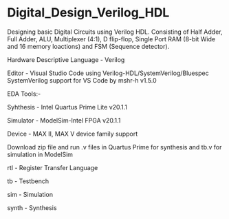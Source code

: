 # Digital_Design_Verilog_HDL

Designing basic Digital Circuits using Verilog HDL. Consisting of Half Adder, Full Adder, ALU, Multiplexer (4:1), D flip-flop, Single Port RAM (8-bit Wide and 16 memory loactions) and FSM (Sequence detector).

Hardware Descriptive Language  - Verilog

Editor    - Visual Studio Code using Verilog-HDL/SystemVerilog/Bluespec SystemVerilog support for VS Code by mshr-h v1.5.0

EDA Tools:-

Syhthesis - Intel Quartus Prime Lite v20.1.1

Simulator - ModelSim-Intel FPGA v20.1.1

Device    - MAX II, MAX V device family support 

Download zip file and run .v files in Quartus Prime for synthesis and tb.v for simulation in ModelSim

rtl   - Register Transfer Language

tb    - Testbench

sim   - Simulation

synth - Synthesis
